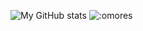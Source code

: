 ![My GitHub stats](https://github-readme-stats.vercel.app/api?username=omores&show_icons=true&theme=responsive)
![:omores](https://count.getloli.com/get/@:omores)
